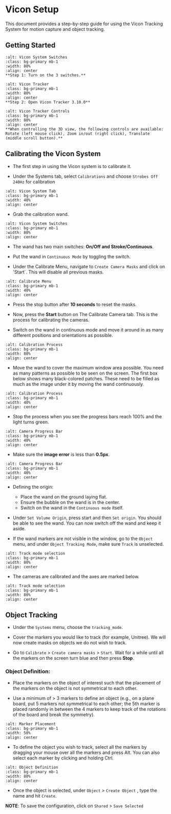 # Vicon Setup

This document provides a step-by-step guide for using the Vicon Tracking System for motion capture and object tracking.

## Getting Started

```{figure} ../imgs/getting_started_vicon_system_switches.png
:alt: Vicon System Switches
:class: bg-primary mb-1
:width: 80%
:align: center
**Step 1: Turn on the 3 switches.**
```

```{figure} ../imgs/getting_started_vicon_tracker.png
:alt: Vicon Tracker
:class: bg-primary mb-1
:width: 80%
:align: center
**Step 2: Open Vicon Tracker 3.10.0**
```

```{figure} ../imgs/getting_started_vicon_tracker_controls.png
:alt: Vicon Tracker Controls
:class: bg-primary mb-1
:width: 80%
:align: center
**When controlling the 3D view, the following controls are available: Rotate (left mouse click), Zoom in/out (right click), Translate (middle scroll button).**
```

## Calibrating the Vicon System

- The first step in using the Vicon system is to calibrate it.

- Under the Systems tab, select `Calibrations` and choose `Strobes Off 240Hz` for calibration

```{image} ../imgs/vicon_system.png
:alt: Vicon System Tab
:class: bg-primary mb-1
:width: 40%
:align: center
```

- Grab the calibration wand.
   
```{image} ../imgs/wand.jpg
:alt: Vicon System Switches
:class: bg-primary mb-1
:width: 80%
:align: center
```

- The wand has two main switches: **On/Off and Stroke/Continuous**.

- Put the wand in `Continuous Mode` by toggling the switch.

- Under the Calibrate Menu, navigate to `Create Camera Masks` and click on 'Start`. This will disable all previous masks.

```{image} ../imgs/calibrate_menu.png
:alt: Calibrate Menu
:class: bg-primary mb-1
:width: 40%
:align: center
```

- Press the stop button after **10 seconds** to reset the masks.

- Now, press the **Start** button on The Calibrate Camera tab. This is the process for calibrating the cameras.

- Switch on the wand in continuous mode and move it around in as many different positions and orientations as possible.

```{image} ../imgs/camera_calibrate_vicon.png
:alt: Calibration Process
:class: bg-primary mb-1
:width: 80%
:align: center
```

- Move the wand to cover the maximum window area possible. You need as many patterns as possible to be seen on the screen. The first box below shows many black-colored patches. These need to be filled as much as the image under it by moving the wand continuously.

```{image} ../imgs/comparingScreens.png
:alt: Calibration Process
:class: bg-primary mb-1
:width: 40%
:align: center
``` 

- Stop the process when you see the progress bars reach 100% and the light turns green.

```{image} ../imgs/camera_progress_bar.png
:alt: Camera Progress Bar
:class: bg-primary mb-1
:width: 40%
:align: center
``` 

- Make sure the **image error** is less than **0.5px**.

```{image} ../imgs/imageError.png
:alt: Camera Progress Bar
:class: bg-primary mb-1
:width: 40%
:align: center
``` 

- Defining the origin:
    - Place the wand on the ground laying flat.
    - Ensure the bubble on the wand is in the center.
    - Switch on the wand in the `Continuous mode` itself.

- Under `Set Volume Origin`, press start and then `Set origin`. You should be able to see the wand. You can now switch off the wand and keep it aside.

- If the wand markers are not visible in the window, go to the `Object` menu, and under `Object Tracking Mode`, make sure `Track` is unselected.

```{image} ../imgs/track_mode_selection.png
:alt: Track mode selection
:class: bg-primary mb-1
:width: 80%
:align: center
``` 

- The cameras are calibrated and the axes are marked below.

```{image} ../imgs/setOrigin.jpg
:alt: Track mode selection
:class: bg-primary mb-1
:width: 80%
:align: center
``` 

## Object Tracking

- Under the `Systems` menu, choose the `tracking_mode`.

- Cover the markers you would like to track (for example, Unitree). We will now create masks on objects we do not wish to track.

- Go to `Calibrate` > `Create camera masks` > `Start`. Wait for a while until all the markers on the screen turn blue and then press **Stop**.

### Object Definition:
- Place the markers on the object of interest such that the placement of the markers on the object is not symmetrical to each other.
    
-  Use a minimum of > 3 markers to define an object (e.g., on a plane board, put 5 markers not symmetrical to each other; the 5th marker is placed randomly in between the 4 markers to keep track of the rotations of the board and break the symmetry).

```{image} ../imgs/object_tracking_marker_placement.png
:alt: Marker Placement
:class: bg-primary mb-1
:width: 50%
:align: center
``` 

- To define the object you wish to track, select all the markers by dragging your mouse over all the markers and press Alt. You can also select each marker by clicking and holding Ctrl.

```{image} ../imgs/object_tracking_define_object.png
:alt: Object Definition
:class: bg-primary mb-1
:width: 80%
:align: center
``` 

- Once the object is selected, under `Object` > `Create Object` , type the name and hit `Create`.

**NOTE**: To save the configuration, click on  `Shared` > `Save Selected`

